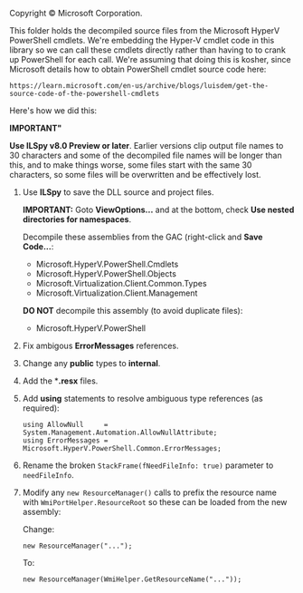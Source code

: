 ﻿Copyright © Microsoft Corporation.

This folder holds the decompiled source files from the Microsoft HyperV PowerShell 
cmdlets.  We're embedding the Hyper-V cmdlet code in this library so we can call 
these cmdlets directly rather than having to to crank up PowerShell for each call.
We're assuming that doing this is kosher, since Microsoft details how to obtain
PowerShell cmdlet source code here:

    https://learn.microsoft.com/en-us/archive/blogs/luisdem/get-the-source-code-of-the-powershell-cmdlets

Here's how we did this:

**IMPORTANT"** 

**Use ILSpy v8.0 Preview or later**.  Earlier versions clip output file names to 
30 characters and some of the decompiled file names will be longer than this,
and to make things worse, some files start with the same 30 characters, so
some files will be overwritten and be effectively lost.

1. Use **ILSpy** to save the DLL source and project files.

   **IMPORTANT:** Goto **ViewOptions...** and at the bottom, check
                  **Use nested directories for namespaces**.

   Decompile these assemblies from the GAC (right-click and **Save Code...**:

   * Microsoft.HyperV.PowerShell.Cmdlets
   * Microsoft.HyperV.PowerShell.Objects
   * Microsoft.Virtualization.Client.Common.Types
   * Microsoft.Virtualization.Client.Management

   **DO NOT** decompile this assembly (to avoid duplicate files):

   * Microsoft.HyperV.PowerShell

2. Fix ambigous **ErrorMessages** references.

3. Change any **public** types to **internal**.

4. Add the ***.resx** files.

5. Add **using** statements to resolve ambiguous type references (as required):

   ```
   using AllowNull     = System.Management.Automation.AllowNullAttribute;
   using ErrorMessages = Microsoft.HyperV.PowerShell.Common.ErrorMessages;
   ```

6. Rename the broken `StackFrame(fNeedFileInfo: true)` parameter to `needFileInfo`.

6. Modify any `new ResourceManager()` calls to prefix the resource name with
   `WmiPortHelper.ResourceRoot` so these can be loaded from the new assembly:

   Change:

   ```
   new ResourceManager("...");
   ```

   To:

   ```
   new ResourceManager(WmiHelper.GetResourceName("..."));
   ```

